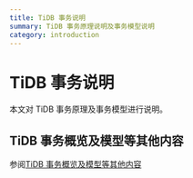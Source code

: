 ```yaml
---
title: TiDB 事务说明
summary: TiDB 事务原理说明及事务模型说明
category: introduction
---
```


# TiDB 事务说明

本文对 TiDB 事务原理及事务模型进行说明。

## TiDB 事务概览及模型等其他内容

参阅[TiDB 事务概览及模型等其他内容](https://docs.pingcap.com/zh/tidb/stable/transaction-overview)
